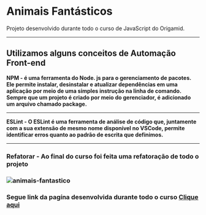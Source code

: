<h1>Animais Fantásticos</h1>
<p>Projeto desenvolvido durante todo o curso de JavaScript do Origamid. 
<hr>
<h2>Utilizamos alguns conceitos de Automação Front-end</h2>
<p><strong>NPM - é uma ferramenta do Node. js para o gerenciamento de pacotes. Ele permite instalar, desinstalar e atualizar dependências em uma aplicação por meio de uma simples instrução na linha de comando. Sempre que um projeto é criado por meio do gerenciador, é adicionado um arquivo chamado package.</strong>
<hr>

<strong>ESLint - O ESLint é uma ferramenta de análise de código que, juntamente com a sua extensão de mesmo nome disponível no VSCode, permite identificar erros quanto ao padrão de escrita que definimos.
<hr>

<h3><strong>Refatorar - Ao final do curso foi feita uma refatoração de todo o projeto</strong><h3>

![animais-fantastico](https://user-images.githubusercontent.com/93865745/150617922-4e8e0062-fab0-42aa-8a7a-777ec4649c4a.png)

<h3>Segue link da pagína desenvolvida durante todo o curso <a href="https://rafaelm10.github.io/Animais-fantasticos/"><strong>Clique aqui</strong><h3>
